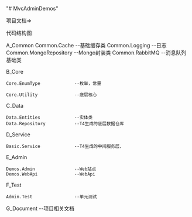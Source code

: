 "# MvcAdminDemos" 

项目文档=>

  代码结构图
  
  A_Common
    Common.Cache              --基础缓存类
    Common.Logging            --日志 
    Common.MongoRepository    --Mongo封装类
    Common.RabbitMQ           --消息队列基础类
    
  B_Core 
  
    Core.EnumType             --枚举，常量
    
    Core.Utility              --底层核心
    
  C_Data
  
    Data.Entities             --实体类
    Data.Repository           --T4生成的底层数据仓库
  D_Service 
  
    Basic.Service             --T4生成的中间服务层、
  E_Admin 
  
    Demos.Admin               --Web站点
    Demos.WebApi              --WebApi
  F_Test
  
    Admin.Test                --单元测试
  G_Document                  --项目相关文档
  
